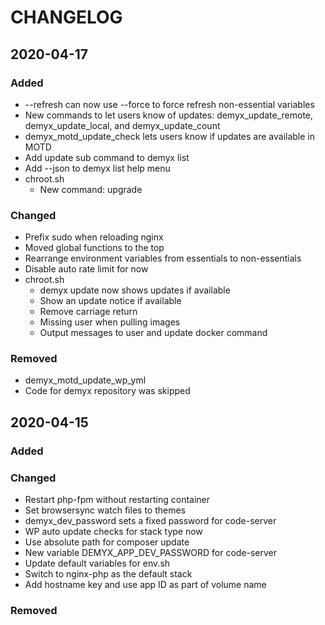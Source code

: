 # CHANGELOG

## 2020-04-17
### Added
- --refresh can now use --force to force refresh non-essential variables
- New commands to let users know of updates: demyx_update_remote, demyx_update_local, and demyx_update_count
- demyx_motd_update_check lets users know if updates are available in MOTD
- Add update sub command to demyx list
- Add --json to demyx list help menu
- chroot.sh
    - New command: upgrade
### Changed
- Prefix sudo when reloading nginx
- Moved global functions to the top
- Rearrange environment variables from essentials to non-essentials
- Disable auto rate limit for now
- chroot.sh
    - demyx update now shows updates if available
    - Show an update notice if available
    - Remove carriage return
    - Missing user when pulling images
    - Output messages to user and update docker command
### Removed
- demyx_motd_update_wp_yml
- Code for demyx repository was skipped

## 2020-04-15
### Added
### Changed
- Restart php-fpm without restarting container
- Set browsersync watch files to themes
- demyx_dev_password sets a fixed password for code-server
- WP auto update checks for stack type now
- Use absolute path for composer update
- New variable DEMYX_APP_DEV_PASSWORD for code-server
- Update default variables for env.sh
- Switch to nginx-php as the default stack
- Add hostname key and use app ID as part of volume name
### Removed
